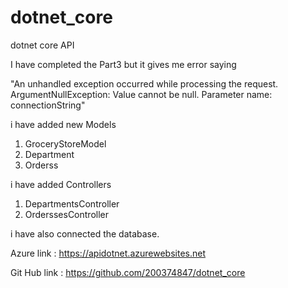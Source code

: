 # dotnet_core
dotnet core API

I have completed the Part3 but it gives me error saying 

"An unhandled exception occurred while processing the request.
ArgumentNullException: Value cannot be null.
Parameter name: connectionString"

i have added new Models 

1. GroceryStoreModel
2. Department
3. Orderss

i have added Controllers

1. DepartmentsController
2. OrderssesController

i have also connected the database.

 Azure link :  https://apidotnet.azurewebsites.net
 
 Git Hub link :  https://github.com/200374847/dotnet_core
